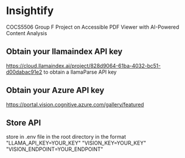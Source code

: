 # Insightify
COCS5506 Group F Project on Accessible PDF Viewer with AI-Powered Content Analysis
## Obtain your llamaindex API key
https://cloud.llamaindex.ai/project/828d9064-61ba-4032-bc51-d00dabac91e2 to obtain a llamaParse API key
## Obtain your Azure API key
https://portal.vision.cognitive.azure.com/gallery/featured
## Store API
store in .env file in the root directory in the format "LLAMA_API_KEY=YOUR_KEY" "VISION_KEY=YOUR_KEY" "VISION_ENDPOINT=YOUR_ENDPOINT"
